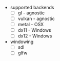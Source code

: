 - supported backends
    - [ ] gl - agnostic
    - [ ] vulkan - agnostic
    - [ ] metal - OSX
    - [ ] dx11 - Windows
    - [ ] dx12 - Windows
- windowing
    - [ ] sdl
    - [ ] glfw